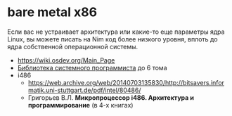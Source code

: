 # bare metal x86

Если вас не устраивает архитектура или какие-то еще параметры ядра Linux, вы можете писать на Nim код более низкого уровня, вплоть до ядра собственной операционной системы.

* https://wiki.osdev.org/Main_Page
* [	
Библиотека системного программиста](http://www.frolov-lib.ru/bsp.html) до 6 тома
* i486
  * https://web.archive.org/web/20140703135830/http://bitsavers.informatik.uni-stuttgart.de/pdf/intel/80486/
  * Григорьев В.Л. **Микропроцессор i486. Архитектура и программирование** (в 4-х книгах)


